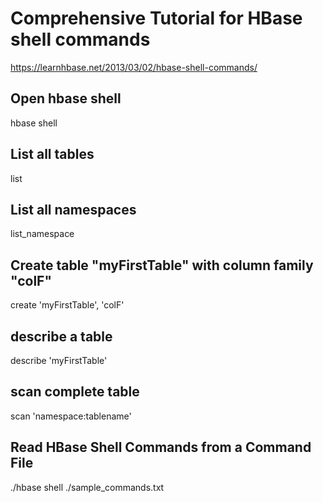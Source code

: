 # Comprehensive Tutorial for HBase shell commands
https://learnhbase.net/2013/03/02/hbase-shell-commands/

## Open hbase shell
hbase shell

## List all tables
list 

## List all namespaces
list_namespace

## Create table "myFirstTable" with column family "colF"
create 'myFirstTable', 'colF'

## describe a table
describe 'myFirstTable'

## scan complete table
scan 'namespace:tablename'

## Read HBase Shell Commands from a Command File
./hbase shell ./sample_commands.txt
